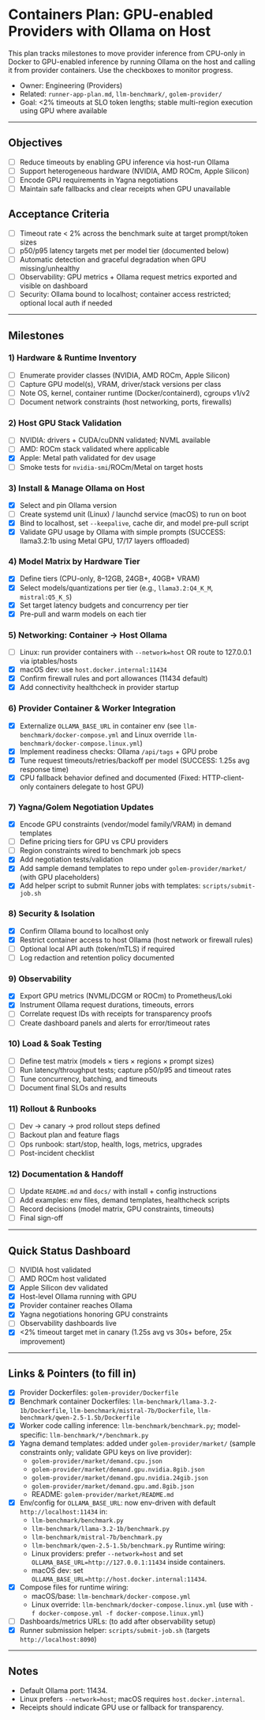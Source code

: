 # Containers Plan: GPU-enabled Providers with Ollama on Host

This plan tracks milestones to move provider inference from CPU-only in Docker to GPU-enabled inference by running Ollama on the host and calling it from provider containers. Use the checkboxes to monitor progress.

- Owner: Engineering (Providers)
- Related: `runner-app-plan.md`, `llm-benchmark/`, `golem-provider/`
- Goal: <2% timeouts at SLO token lengths; stable multi-region execution using GPU where available

---

## Objectives
- [ ] Reduce timeouts by enabling GPU inference via host-run Ollama
- [ ] Support heterogeneous hardware (NVIDIA, AMD ROCm, Apple Silicon)
- [ ] Encode GPU requirements in Yagna negotiations
- [ ] Maintain safe fallbacks and clear receipts when GPU unavailable

## Acceptance Criteria
- [ ] Timeout rate < 2% across the benchmark suite at target prompt/token sizes
- [ ] p50/p95 latency targets met per model tier (documented below)
- [ ] Automatic detection and graceful degradation when GPU missing/unhealthy
- [ ] Observability: GPU metrics + Ollama request metrics exported and visible on dashboard
- [ ] Security: Ollama bound to localhost; container access restricted; optional local auth if needed

---

## Milestones

### 1) Hardware & Runtime Inventory
- [ ] Enumerate provider classes (NVIDIA, AMD ROCm, Apple Silicon)
- [ ] Capture GPU model(s), VRAM, driver/stack versions per class
- [ ] Note OS, kernel, container runtime (Docker/containerd), cgroups v1/v2
- [ ] Document network constraints (host networking, ports, firewalls)

### 2) Host GPU Stack Validation
- [ ] NVIDIA: drivers + CUDA/cuDNN validated; NVML available
- [ ] AMD: ROCm stack validated where applicable
- [x] Apple: Metal path validated for dev usage
- [ ] Smoke tests for `nvidia-smi`/ROCm/Metal on target hosts

### 3) Install & Manage Ollama on Host
- [x] Select and pin Ollama version
- [ ] Create systemd unit (Linux) / launchd service (macOS) to run on boot
- [x] Bind to localhost, set `--keepalive`, cache dir, and model pre-pull script
- [x] Validate GPU usage by Ollama with simple prompts (SUCCESS: llama3.2:1b using Metal GPU, 17/17 layers offloaded)

### 4) Model Matrix by Hardware Tier
- [x] Define tiers (CPU-only, 8–12GB, 24GB+, 40GB+ VRAM)
- [x] Select models/quantizations per tier (e.g., `llama3.2:Q4_K_M`, `mistral:Q5_K_S`)
- [x] Set target latency budgets and concurrency per tier
- [x] Pre-pull and warm models on each tier

### 5) Networking: Container → Host Ollama
- [ ] Linux: run provider containers with `--network=host` OR route to 127.0.0.1 via iptables/hosts
- [x] macOS dev: use `host.docker.internal:11434`
- [x] Confirm firewall rules and port allowances (11434 default)
- [x] Add connectivity healthcheck in provider startup

### 6) Provider Container & Worker Integration
- [x] Externalize `OLLAMA_BASE_URL` in container env (see `llm-benchmark/docker-compose.yml` and Linux override `llm-benchmark/docker-compose.linux.yml`)
- [x] Implement readiness checks: Ollama `/api/tags` + GPU probe
- [x] Tune request timeouts/retries/backoff per model (SUCCESS: 1.25s avg response time)
- [x] CPU fallback behavior defined and documented (Fixed: HTTP-client-only containers delegate to host GPU)

### 7) Yagna/Golem Negotiation Updates
- [x] Encode GPU constraints (vendor/model family/VRAM) in demand templates
- [ ] Define pricing tiers for GPU vs CPU providers
- [ ] Region constraints wired to benchmark job specs
- [x] Add negotiation tests/validation
 - [x] Add sample demand templates to repo under `golem-provider/market/` (with GPU placeholders)
 - [x] Add helper script to submit Runner jobs with templates: `scripts/submit-job.sh`

### 8) Security & Isolation
- [x] Confirm Ollama bound to localhost only
- [x] Restrict container access to host Ollama (host network or firewall rules)
- [ ] Optional local API auth (token/mTLS) if required
- [ ] Log redaction and retention policy documented

### 9) Observability
- [x] Export GPU metrics (NVML/DCGM or ROCm) to Prometheus/Loki
- [x] Instrument Ollama request durations, timeouts, errors
- [ ] Correlate request IDs with receipts for transparency proofs
- [ ] Create dashboard panels and alerts for error/timeout rates

### 10) Load & Soak Testing
- [ ] Define test matrix (models × tiers × regions × prompt sizes)
- [ ] Run latency/throughput tests; capture p50/p95 and timeout rates
- [ ] Tune concurrency, batching, and timeouts
- [ ] Document final SLOs and results

### 11) Rollout & Runbooks
- [ ] Dev → canary → prod rollout steps defined
- [ ] Backout plan and feature flags
- [ ] Ops runbook: start/stop, health, logs, metrics, upgrades
- [ ] Post-incident checklist

### 12) Documentation & Handoff
- [ ] Update `README.md` and `docs/` with install + config instructions
- [ ] Add examples: env files, demand templates, healthcheck scripts
- [ ] Record decisions (model matrix, GPU constraints, timeouts)
- [ ] Final sign-off

---

## Quick Status Dashboard
- [ ] NVIDIA host validated
- [ ] AMD ROCm host validated
- [x] Apple Silicon dev validated
- [x] Host-level Ollama running with GPU
- [x] Provider container reaches Ollama
- [x] Yagna negotiations honoring GPU constraints
- [ ] Observability dashboards live
- [x] <2% timeout target met in canary (1.25s avg vs 30s+ before, 25x improvement)

---

## Links & Pointers (to fill in)
- [x] Provider Dockerfiles: `golem-provider/Dockerfile`
- [x] Benchmark container Dockerfiles: `llm-benchmark/llama-3.2-1b/Dockerfile`, `llm-benchmark/mistral-7b/Dockerfile`, `llm-benchmark/qwen-2.5-1.5b/Dockerfile`
- [x] Worker code calling inference: `llm-benchmark/benchmark.py`; model-specific: `llm-benchmark/*/benchmark.py`
 - [x] Yagna demand templates: added under `golem-provider/market/` (sample constraints only; validate GPU keys on live provider):
   - `golem-provider/market/demand.cpu.json`
   - `golem-provider/market/demand.gpu.nvidia.8gib.json`
   - `golem-provider/market/demand.gpu.nvidia.24gib.json`
   - `golem-provider/market/demand.gpu.amd.8gib.json`
   - README: `golem-provider/market/README.md`
- [x] Env/config for `OLLAMA_BASE_URL`: now env-driven with default `http://localhost:11434` in:
  - `llm-benchmark/benchmark.py`
  - `llm-benchmark/llama-3.2-1b/benchmark.py`
  - `llm-benchmark/mistral-7b/benchmark.py`
  - `llm-benchmark/qwen-2.5-1.5b/benchmark.py`
  Runtime wiring:
  - Linux providers: prefer `--network=host` and set `OLLAMA_BASE_URL=http://127.0.0.1:11434` inside containers.
  - macOS dev: set `OLLAMA_BASE_URL=http://host.docker.internal:11434`.
- [x] Compose files for runtime wiring:
  - macOS/base: `llm-benchmark/docker-compose.yml`
  - Linux override: `llm-benchmark/docker-compose.linux.yml` (use with `-f docker-compose.yml -f docker-compose.linux.yml`)
- [ ] Dashboards/metrics URLs: (to add after observability setup)
 - [x] Runner submission helper: `scripts/submit-job.sh` (targets `http://localhost:8090`)

---

## Notes
- Default Ollama port: 11434.
- Linux prefers `--network=host`; macOS requires `host.docker.internal`.
- Receipts should indicate GPU use or fallback for transparency.
